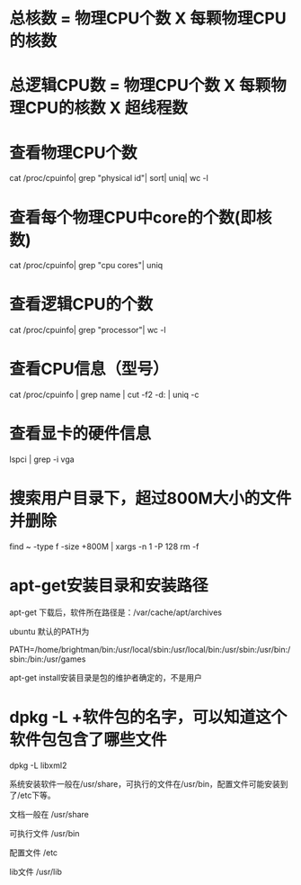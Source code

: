 # 总核数 = 物理CPU个数 X 每颗物理CPU的核数 
# 总逻辑CPU数 = 物理CPU个数 X 每颗物理CPU的核数 X 超线程数

# 查看物理CPU个数
cat /proc/cpuinfo| grep "physical id"| sort| uniq| wc -l

# 查看每个物理CPU中core的个数(即核数)
cat /proc/cpuinfo| grep "cpu cores"| uniq

# 查看逻辑CPU的个数
cat /proc/cpuinfo| grep "processor"| wc -l

# 查看CPU信息（型号）
cat /proc/cpuinfo | grep name | cut -f2 -d: | uniq -c

# 查看显卡的硬件信息 
lspci | grep -i vga

# 搜索用户目录下，超过800M大小的文件并删除
find ~ -type f -size +800M | xargs -n 1 -P 128 rm -f

# apt-get安装目录和安装路径
apt-get 下载后，软件所在路径是：/var/cache/apt/archives

ubuntu 默认的PATH为

PATH=/home/brightman/bin:/usr/local/sbin:/usr/local/bin:/usr/sbin:/usr/bin:/sbin:/bin:/usr/games

apt-get install安装目录是包的维护者确定的，不是用户


#   dpkg -L +软件包的名字，可以知道这个软件包包含了哪些文件 
dpkg -L  libxml2

系统安装软件一般在/usr/share，可执行的文件在/usr/bin，配置文件可能安装到了/etc下等。

文档一般在 /usr/share

可执行文件 /usr/bin

配置文件 /etc

lib文件 /usr/lib
